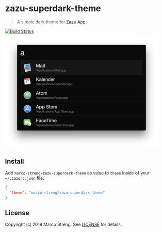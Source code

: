 # zazu-superdark-theme

> A simple dark theme for [Zazu App](https://github.com/tinytacoteam/zazu).

[![Build Status](https://travis-ci.org/marco-streng/zazu-superdark-theme.svg?branch=master)](https://travis-ci.org/marco-streng/zazu-superdark-theme)

![screenshot](./screenshot.png)

## Install

Add `marco-streng/zazu-superdark-theme` as value to `theme` inside of your `~/.zazurc.json` file.

```json
{
  "theme": "marco-streng/zazu-superdark-theme"
}
```

## License

Copyright (c) 2018 Marco Streng. See [LICENSE](./LICENSE.md) for details.
